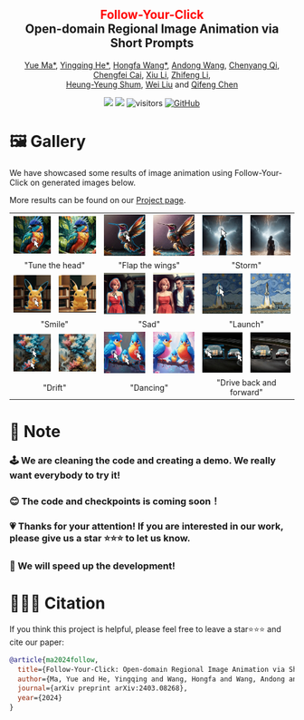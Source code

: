 <div align="center">
<h2><font color="red"> Follow-Your-Click </font></center> <br> <center>Open-domain Regional Image Animation via Short Prompts</h2>

[Yue Ma*](https://mayuelala.github.io/), [Yingqing He*](https://github.com/YingqingHe), [Hongfa Wang*](https://github.com/mayuelala/FollowYourClick), [Andong Wang](https://github.com/mayuelala/FollowYourClick), [Chenyang Qi](https://chenyangqiqi.github.io/), [Chengfei Cai](https://github.com/mayuelala/FollowYourClick), [Xiu Li](https://scholar.google.com/citations?user=Xrh1OIUAAAAJ&hl=zh-CN), [Zhifeng Li](https://scholar.google.com/citations?view_op=list_works&hl=zh-CN&hl=zh-CN&user=VTrRNN4AAAAJ&sortby=pubdate),  
[Heung-Yeung Shum](https://scholar.google.com.hk/citations?user=9akH-n8AAAAJ&hl=en), [Wei Liu](https://scholar.google.com/citations?user=AjxoEpIAAAAJ&hl=zh-CN) and [Qifeng Chen](https://cqf.io)

<a href='https://arxiv.org/abs/2403.08268'><img src='https://img.shields.io/badge/ArXiv-2403.08268-red'></a> 
<a href='https://follow-your-click.github.io/'><img src='https://img.shields.io/badge/Project-Page-Green'></a>  ![visitors](https://visitor-badge.laobi.icu/badge?page_id=mayuelala.FollowYourClick&left_color=green&right_color=red)  [![GitHub](https://img.shields.io/github/stars/mayuelala/FollowYourClick?style=social)](https://github.com/mayuelala/FollowYourClick) 
</div>


# 🖼 Gallery

We have showcased some results of image animation using Follow-Your-Click on generated images below.

More results can be found on our [Project page](https://follow-your-click.github.io/).

<table>
  <tr>
    <td><img src="animation/teaser/1/1.jpg" alt="Image 1"></td>
    <td><img src="animation/teaser/1/1.gif" alt="Animation 1"></td>
    <td><img src="animation/teaser/8/图片2.jpg" alt="Image 2"></td>
    <td><img src="animation/teaser/8/8.gif" alt="Animation 1"></td>
    <td><img src="animation/teaser/storm/图片3.jpg" alt="Image 3"></td>
    <td><img src="animation/teaser/storm/storm.gif" alt="Animation 1"></td>
  </tr>
  <tr>
    <td colspan="2"><center>"Tune the head"</center></td>
    <td colspan="2"><center>"Flap the wings"</center></td>
    <td colspan="2"><center>"Storm"</center></td>
  </tr>
  <tr>
    <td><img src="animation/teaser/3/图片4.jpg" alt="Image 1"></td>
    <td><img src="animation/teaser/3/3.gif" alt="Animation 1"></td>
    <td><img src="animation/teaser/cry/图片5.jpg" alt="Image 2"></td>
    <td><img src="animation/teaser/cry/OFC_16.gif" alt="Animation 1"></td>
    <td><img src="animation/teaser/2/图片6.jpg" alt="Image 3"></td>
    <td><img src="animation/teaser/2/2.gif" alt="Animation 1"></td>
  </tr>
  <tr>
    <td colspan="2"><center>"Smile"</center></td>
    <td colspan="2"><center>"Sad"</center></td>
    <td colspan="2"><center>"Launch"</center></td>
  </tr>
  <tr>
    <td><img src="animation/teaser/7/图片7.jpg" alt="Image 1"></td>
    <td><img src="animation/teaser/7/7.gif" alt="Animation 1"></td>
    <td><img src="animation/teaser/5/图片8.jpg" alt="Image 2"></td>
    <td><img src="animation/teaser/5/5.gif" alt="Animation 1"></td>
    <td><img src="animation/teaser/6/图片9.jpg" alt="Image 3"></td>
    <td><img src="animation/teaser/6/6.gif" alt="Animation 1"></td>
  </tr>
  <tr>
    <td colspan="2"><center>"Drift"</center></td>
    <td colspan="2"><center>"Dancing"</center></td>
    <td colspan="2"><center>"Drive back and forward"</center></td>
  </tr>
</table>

# 📍 Note  
### 🕹 We are cleaning the code and creating a demo. We really want everybody to try it! 
### 😊 The code and checkpoints is coming soon！
### 💗 Thanks for your attention! If you are interested in our work, please give us a star ⭐️⭐️⭐ to let us know.
### 🚀 We will speed up the development! 

# 🎼🎼🎼 Citation 
If you think this project is helpful, please feel free to leave a star⭐️⭐️⭐️ and cite our paper:
```bibtex
@article{ma2024follow,
  title={Follow-Your-Click: Open-domain Regional Image Animation via Short Prompts},
  author={Ma, Yue and He, Yingqing and Wang, Hongfa and Wang, Andong and Qi, Chenyang and Cai, Chengfei and Li, Xiu and Li, Zhifeng and Shum, Heung-Yeung and Liu, Wei and others},
  journal={arXiv preprint arXiv:2403.08268},
  year={2024}
}
``` 
